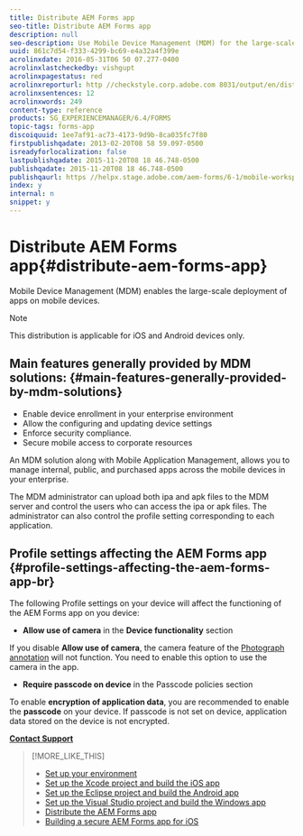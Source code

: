 ```yaml
---
title: Distribute AEM Forms app
seo-title: Distribute AEM Forms app
description: null
seo-description: Use Mobile Device Management (MDM) for the large-scale deployment of apps on mobile devices.
uuid: 861c7d54-f333-4299-bc69-e4a32a4f399e
acrolinxdate: 2016-05-31T06 50 07.277-0400
acrolinxlastcheckedby: vishgupt
acrolinxpagestatus: red
acrolinxreporturl: http //checkstyle.corp.adobe.com 8031/output/en/distribute_mobile_workspace_app_admin_5e12de0b318c6865_2157_report.xml
acrolinxsentences: 12
acrolinxwords: 249
content-type: reference
products: SG_EXPERIENCEMANAGER/6.4/FORMS
topic-tags: forms-app
discoiquuid: 1ee7af91-ac73-4173-9d9b-8ca035fc7f80
firstpublishqadate: 2013-02-20T08 58 59.097-0500
isreadyforlocalization: false
lastpublishqadate: 2015-11-20T08 18 46.748-0500
publishqadate: 2015-11-20T08 18 46.748-0500
publishqaurl: https //helpx.stage.adobe.com/aem-forms/6-1/mobile-workspace/distribute-mobile-workspace-app.html
index: y
internal: n
snippet: y
---
```


# Distribute AEM Forms app{#distribute-aem-forms-app}

Mobile Device Management (MDM) enables the large-scale deployment of apps on mobile devices.

>[!NOTE]
>
>This distribution is applicable for iOS and Android devices only.

## Main features generally provided by MDM solutions: {#main-features-generally-provided-by-mdm-solutions}

* Enable device enrollment in your enterprise environment  
* Allow the configuring and updating device settings  
* Enforce security compliance.  
* Secure mobile access to corporate resources

An MDM solution along with Mobile Application Management, allows you to manage internal, public, and purchased apps across the mobile devices in your enterprise.

The MDM administrator can upload both ipa and apk files to the MDM server and control the users who can access the ipa or apk files. The administrator can also control the profile setting corresponding to each application.

## Profile settings affecting the AEM Forms app <br> {#profile-settings-affecting-the-aem-forms-app-br}

The following Profile settings on your device will affect the functioning of the AEM Forms app on you device:

* **Allow use of camera** in the **Device functionality** section

If you disable **Allow use of camera**, the camera feature of the [Photograph annotation](../../forms/using/add-attachments.md) will not function. You need to enable this option to use the camera in the app.

* **Require passcode on device** in the Passcode policies section

To enable **encryption of application data**, you are recommended to enable the **passcode** on your device. If passcode is not set on device, application data stored on the device is not encrypted.

[**Contact Support**](https://www.adobe.com/account/sign-in.supportportal.html)

>[!MORE_LIKE_THIS]
>
>* [Set up your environment](../../forms/using/setup-environment-mobile-workspace.md)
>* [Set up the Xcode project and build the iOS app](../../forms/using/setup-xcode-project-build-installer.md)
>* [Set up the Eclipse project and build the Android app](../../forms/using/setup-eclipse-project-build-installer.md)
>* [Set up the Visual Studio project and build the Windows app](../../forms/using/setup-visual-studio-project-build-installer.md)
>* [Distribute the AEM Forms app](../../forms/using/distribute-mobile-workspace-app.md)
>* [Building a secure AEM Forms app for iOS](../../forms/using/building-secure-mobile-workspace-app.md)
